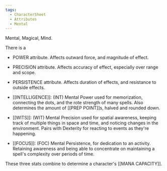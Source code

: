 ```yaml
---
tags:
  - CharacterSheet
  - Attributes
  - Mental
---
```

Mental, Magical, Mind.

There is a
- POWER attribute. Affects outward force, and magnitude of effect.
- PRECISION attribute. Affects accuracy of effect, especially over range and scope.
- PERSISTENCE attribute. Affects duration of effects, and resistance to outside effects.


- [[INTELLIGENCE]]: (INT) Mental Power used for memorization, connecting the dots, and the rote strength of many spells. Also determines the amount of [[PREP POINT]]s, halved and rounded down.
- [[WITS]]: (WIT) Mental Precision used for spatial awareness, keeping track of multiple things in space and time, and noticing changes in the environment. Pairs with Dexterity for reacting to events as they're happening.
- [[FOCUS]]: (FOC) Mental Persistence, for dedication to an activity. Retaining awareness and being able to concentrate on maintaining a spell's complexity over periods of time.

These three stats combine to determine a character's [[MANA CAPACITY]].
